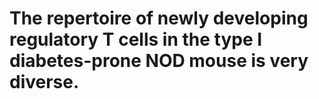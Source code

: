 # The repertoire of newly developing regulatory T cells in the type I diabetes-prone NOD mouse is very diverse.

